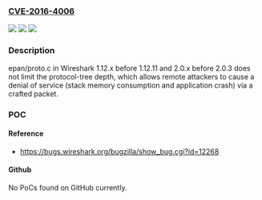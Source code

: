 ### [CVE-2016-4006](https://cve.mitre.org/cgi-bin/cvename.cgi?name=CVE-2016-4006)
![](https://img.shields.io/static/v1?label=Product&message=n%2Fa&color=blue)
![](https://img.shields.io/static/v1?label=Version&message=n%2Fa&color=blue)
![](https://img.shields.io/static/v1?label=Vulnerability&message=n%2Fa&color=brighgreen)

### Description

epan/proto.c in Wireshark 1.12.x before 1.12.11 and 2.0.x before 2.0.3 does not limit the protocol-tree depth, which allows remote attackers to cause a denial of service (stack memory consumption and application crash) via a crafted packet.

### POC

#### Reference
- https://bugs.wireshark.org/bugzilla/show_bug.cgi?id=12268

#### Github
No PoCs found on GitHub currently.

